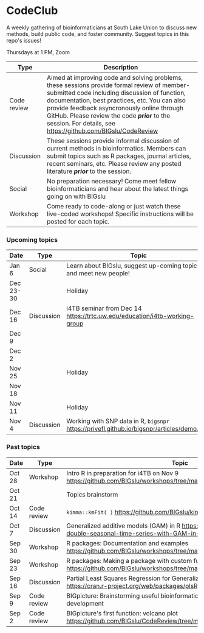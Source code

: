 # CodeClub

A weekly gathering of bioinformaticians at South Lake Union to discuss new methods, build public code, and foster community. Suggest topics in this repo's issues!

Thursdays at 1 PM, Zoom

Type        | Description
----------- | -----------
Code review | Aimed at improving code and solving problems, these sessions provide formal review of member-submitted code including discussion of function, documentation, best practices, etc. You can also provide feedback asyncronously online through GitHub. Please review the code _**prior**_ to the session. For details, see https://github.com/BIGslu/CodeReview
Discussion  | These sessions provide informal discussion of current methods in bioinformatics. Members can submit topics such as R packages, journal articles, recent seminars, etc. Please review any posted literature _**prior**_ to the session.
Social      | No preparation necessary! Come meet fellow bioinformaticians and hear about the latest things going on with BIGslu
Workshop    | Come ready to code-along or just watch these live-coded workshops! Specific instructions will be posted for each topic.

### Upcoming topics

Date    | Type       | Topic
------- | ---------- | -------
Jan 6   | Social     | Learn about BIGslu, suggest up-coming topics, and meet new people!
Dec 23-30|           | Holiday
Dec 16  | Discussion | i4TB seminar from Dec 14 https://trtc.uw.edu/education/i4tb-working-group
Dec 9   | |
Dec 2   | |
Nov 25  |            | Holiday
Nov 18  | |
Nov 11  |            | Holiday
Nov 4   | Discussion | Working with SNP data in R, `bigsnpr` https://privefl.github.io/bigsnpr/articles/demo.html

### Past topics

Date    | Type        | Topic
------- | ----------- | -------
Oct 28  | Workshop   | Intro R in preparation for i4TB on Nov 9 https://github.com/BIGslu/workshops/tree/main/2021.10.28_introR.workshop
Oct 21  |             | Topics brainstorm
Oct 14  | Code review | `kimma::kmFit( )` https://github.com/BIGslu/kimma
Oct 7   | Discussion  | Generalized additive models (GAM) in R https://petolau.github.io/Analyzing-double-seasonal-time-series-with-GAM-in-R/
Sep 30  | Workshop    | R packages: Documentation and examples https://github.com/BIGslu/workshops/tree/main/2021.09_R.package.workshop
Sep 23  | Workshop    | R packages: Making a package with custom functions https://github.com/BIGslu/workshops/tree/main/2021.09_R.package.workshop
Sep 16  | Discussion  | Partial Least Squares Regression for Generalized Linear Models in R, plsRglm https://cran.r-project.org/web/packages/plsRglm/index.html
Sep 9   | Code review | BIGpicture: Brainstorming useful bioinformatic plots and planning package development
Sep 2   | Code review | BIGpicture's first function: volcano plot https://github.com/BIGslu/CodeReview/tree/main/2021.08.24_volcano.plot
